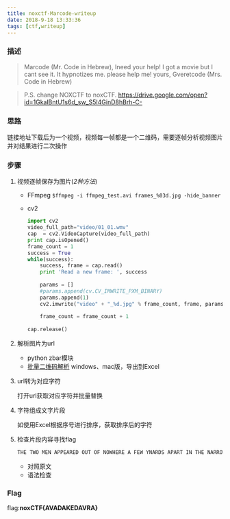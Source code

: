 ```yaml
---
title: noxctf-Marcode-writeup
date: 2018-9-18 13:33:36
tags: [ctf,writeup]
---
```


### 描述

> Marcode (Mr. Code in Hebrew), Ineed your help!
> I got a movie but I cant see it. It hypnotizes me.
> please help me!
> yours,
> Gveretcode (Mrs. Code in Hebrew)

> P.S.
> change NOXCTF to noxCTF.
> https://drive.google.com/open?id=1GkalBntU1s6d_sw_S5I4GinD8hBrh-C-

### 思路

链接地址下载后为一个视频，视频每一帧都是一个二维码，需要逐帧分析视频图片并对结果进行二次操作

<!--more-->

### 步骤

1. 视频逐帧保存为图片(*2种方法*)

   - FFmpeg
     `$ffmpeg -i ffmpeg_test.avi frames_%03d.jpg -hide_banner`

   - cv2

     ```python
     import cv2
     video_full_path="video/01_01.wmv"
     cap  = cv2.VideoCapture(video_full_path)
     print cap.isOpened()
     frame_count = 1
     success = True
     while(success):
         success, frame = cap.read()
         print 'Read a new frame: ', success
      
         params = []
         #params.append(cv.CV_IMWRITE_PXM_BINARY)
         params.append(1)
         cv2.imwrite("video" + "_%d.jpg" % frame_count, frame, params)
      
         frame_count = frame_count + 1
      
     cap.release()
     ```

2. 解析图片为url

   - python zbar模块
   - [批量二维码解析](http://pc.wwei.cn/) windows、mac版，导出到Excel

3. url转为对应字符

   打开url获取对应字符并批量替换

4. 字符组成文字片段

   如使用Excel根据序号进行排序，获取排序后的字符

5. 检查片段内容寻找flag

   ```html
   THE TWO MEN APPEARED OUT OF NOWHERE A FEW YNARDS APART IN THE NARROW MOONLIT LANE FOR A SECOND THEY STOOD QUITE STOILL WANDS DIRECTED AT EACH OTHERS CHESTS THEN RECOGNIZING EACH OTHER THEY STOWED THEIR WANDS BENEATH THEIR CLOAKS AND STARTED WALKING BRISKLY IN THE SAME DIRECTION NEWS ASKED THE TALLEXR OF THE TWO THE BEST REPLIED SEVERUS SNAPE THE LANE WAS BORDERED ON THE LEFT BY WILD LOWGROWING BRAMBLES ON THE RIGHT BY A HICGH NEATLY MANICURED HEDGE THE MENS LONG CLOAKS FLAPPED AROUND THEIR ANKLES AS THEY MARCHED THOUGHT I MIGHTT BE LATE SAID YAXLEY HIS BLUNT FEATURES SLIDING IN AND OUT OF SIGHT AS THE BRANCHES OF OVERHANGING TREES BROKE THE MOONLIGHT IT WAS A LITTLE TRICKIER THAN I EXPECTEFD BUT I HOPE HE WILL BE SATISFIED YOU SOUND CONFIDENT THAT YOUR RECEPTION WILL BE GOOD SNAPE NODDED BUT DID NOT ELABORATE THEY TURNED RIGHT INTO A WIDE DRIVAEWAY THAT LED OFF THE LANE THE HIGH HEDGE CURVED INTO THEM RUNNIVNG OFF INTO THE DISTANCE BEYOND THE PIR OF IMPAOSING WROUGHTIRON GATES BARRING THE MENS WAY NEITDHER OF THEM BROKE STEP IN SILENCE BOTH RAISED THEIR LEFT ARMS IN A KIND OF SALAUTE AND PASSED STRAIGHT THROUGH AS THOUGH THE DARK METAL WAS SMOKE THE YEW HEDGES MUFFLED THE SOKUND OF THE MENS FOOTSTEPS THERE WAS A RUSTLE SOMEWHERE TO THEIR RIGHT YAXLEY DREW HIS WAND AGAIN POINTING IT OVER HIS COMPANIONS HEAD BUT THE SOURCE OF THE NOISE PROVED TO BE NOTHING MORE THAN A PUREWHITE PEACOCK STERUTTING MAJESTICALLY ALONG THE TOP OF THE HEDGE HE ALWAYS DID HIMSELF WELL LUCIUS PEACOCKS YAXLEY THRUST HIS WAND BADCK UNDER HIS CLOAK WITH A SNORT A HANDSOME MANOR HOUSE GREW OUT OF THE DARKNESS AT THE END OF THE STRAIGHT DRIVE LIGHTS GLINTING IN THE DIAMOND PANED DOWNSTAAIRS WINDOWS SOMEWHERE IN THE DARK GARDEN BEYOND THE HEDGE A FOUNTAIN WAS PLAYING GRAVEL CRACKLED BENEATH THEIR FEET AS SNAPE AND YAXLEY SPED TOWARD THE FRONT DOOR WHICH SWUNG INWARD AT THEIR APPROACH THOUGH NOBODY HAD VISIBLY OPENED VIT THE HALLWAY WAS LARGE DIMLY LIT AND SUMPTUOUSLY DECORATED WITH A MAGNIFICENT CARPET COVERING MOST OF THE STONE FLOOR THE EYES OF THE PALEFACED PORTRAITS ON THE WALL FOLLOWED SNAPE AND YAXLEY AS THEY STRODE PAST THE TWO MEN HALTED AT A HEAVY WOODEN DOOR LEADING INTO THE NEXT ROOM HESITATED FOR THE SPACE OF A HEARTBEAT THEN SNAPE TURNED THE BRONZE HANDLE THE DRAWING ROOM WAS FULL OF SILENT PREOPLE SITTING AT A LONG AND ORNATE TABLE THE ROOMS USUAL FURNITURE HAD BEEN PUSHED CARELESSLY UP AGAINST THE WALLS ILLUMINATION CAME FROM A ROARING FIRE BENEATH A HANDSOME MARBLE MANTELPIECE SURMOUNTED BY A GILDED MIRROR SNAPE AND YAXLEY LINGERED FOR A MOMENT ON THE THRESHOLD AS THEIR EYES GREW ACCUSTOMED TO THE LACK OF LIGHT THEY WERE DRAWN UPWARD TO THE STRANGEST FEATURE OF THE SCENE AN APPARENTLY UNCONSCIOUS HUMAN FIGURE HANGING UPSIDE DOWN OVER THE TABLE REVOLVING SLOWLY AS IF SUSPENDED BY AAN INVISIBLE ROPE AND REFLECTED IN THE MIRROR AND IN THE BARE POLISHED SURFACE OF THE TABLE BELOW NONE OF THE PEOPLE SEATED UNDERNEATH THIS SINGULAR SIGHT WERE LOOKING AT IT EXCEPT FOR A PALE YOUNG MAN SITTING ALMOST DIRECTLY BELOW IT HE SEEMED UNABLE TO PREVENT HIMSELF FROM GLANCING UPWARD EVERY MINUTE OR SO YAXLEY SNAPE SAID A HIGH CLEAR VOICE FROM THE HEAD OF THE TABLE YOU ARE VERY NEARLY LATE THE SPEAKER WAS SEATED DIRECTLY IN FRONT OF THE FIREPLACE SO THAT IT WAS DIFFICULT AT FIRST FOR THE NEW ARRIVALS TO MAKE OUT MORE THAN HIS SILHOUETTE
   ```

   - 对照原文
   - 语法检查

### Flag

flag:**noxCTF{AVADAKEDAVRA}**

